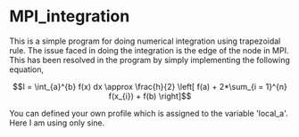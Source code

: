 # MPI_integration

This is a simple program for doing numerical integration using trapezoidal rule. The issue faced in doing the integration is the edge of the node in MPI. This has been resolved in the program by simply implementing the following equation,
```math
I = \int_{a}^{b} f(x) dx \approx \frac{h}{2} \left[ f(a) + 2*\sum_{i = 1}^{n} f(x_{i}) + f(b) \right]
```

You can defined your own profile which is assigned to the variable 'local_a'. Here I am using only sine.
